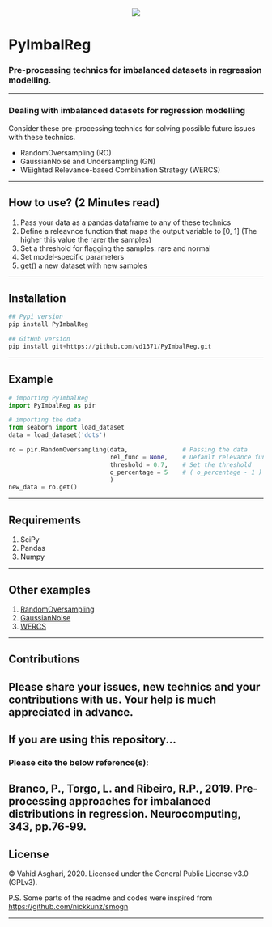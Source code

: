 <div align="center">
  <img src="https://github.com/vd1371/PyImbalReg/xtra/banner.png">
</div>

# PyImbalReg
### Pre-processing technics for imbalanced datasets in regression modelling.
---
### Dealing with imbalanced datasets for regression modelling
Consider these pre-processing technics for solving possible future issues with these technics.

- RandomOversampling (RO)
- GaussianNoise and Undersampling (GN)
- WEighted Relevance-based Combination Strategy (WERCS)
---
## How to use? (2 Minutes read)
1. Pass your data as a pandas dataframe to any of these technics
2. Define a releavnce function that maps the output variable to [0, 1] (The higher this value the rarer the samples)
3. Set a threshold for flagging the samples: rare and normal
4. Set model-specific parameters
5. get() a new dataset with new samples
---
## Installation
```python
## Pypi version
pip install PyImbalReg

## GitHub version
pip install git+https://github.com/vd1371/PyImbalReg.git
```
---
## Example

```python
# importing PyImbalReg
import PyImbalReg as pir

# importing the data
from seaborn import load_dataset
data = load_dataset('dots')

ro = pir.RandomOversampling(data,               # Passing the data
							rel_func = None,    # Default relevance function will be used
							threshold = 0.7,    # Set the threshold
							o_percentage = 5    # ( o_percentage - 1 ) x n_rare_samples will be added 
							)
new_data = ro.get()
```
---
## Requirements
1. SciPy
2. Pandas
3. Numpy
---
## Other examples

1. [RandomOversampling](https://github.com/vd1371/PyImbalReg/tests/Example-RO.py)
2. [GaussianNoise](https://github.com/vd1371/PyImbalReg/tests/Example-GN.py)
3. [WERCS](https://github.com/vd1371/PyImbalReg/tests/Example-WERCS.py)
---
## Contributions
Please share your issues, new technics and your contributions with us.
Your help is much appreciated in advance.
---
## If you are using this repository...

### Please cite the below reference(s):

Branco, P., Torgo, L. and Ribeiro, R.P., 2019.
Pre-processing approaches for imbalanced distributions in regression.
Neurocomputing, 343, pp.76-99.
---
## License
© Vahid Asghari, 2020. Licensed under the General Public License v3.0 (GPLv3).

P.S. Some parts of the readme and codes were inspired from https://github.com/nickkunz/smogn

---